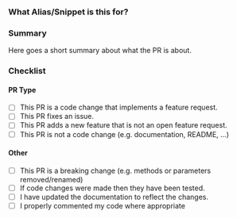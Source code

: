 ### What Alias/Snippet is this for?

### Summary
Here goes a short summary about what the PR is about.

### Checklist
<!-- Put an "x" inside the braces to tick checkboxes, e.g. [x]. -->
#### PR Type
<!-- If the PR closes an issue, mention the issue at the top of the PR with "Resolves #X". -->
- [ ] This PR is a code change that implements a feature request.
- [ ] This PR fixes an issue.
- [ ] This PR adds a new feature that is not an open feature request.
- [ ] This PR is not a code change (e.g. documentation, README, ...)
#### Other
- [ ] This PR is a breaking change (e.g. methods or parameters removed/renamed)
- [ ] If code changes were made then they have been tested.
- [ ] I have updated the documentation to reflect the changes.
- [ ] I properly commented my code where appropriate
